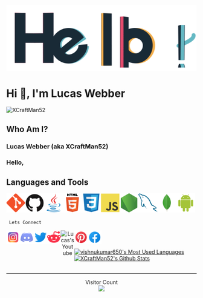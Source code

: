 <p align="center"> <img src="https://raw.githubusercontent.com/XCraftMan52/XCraftMan52/master/img/hello.gif" alt="hello" /> </p>

# Hi 👋, I'm Lucas Webber


<p align="left"> <img src="https://komarev.com/ghpvc/?username=XCraftMan52&label=Views&color=blue&style=plastic" alt="XCraftMan52" /> </p>

## Who Am I?

<h3 align="justify">
Lucas Webber (aka XCraftMan52)
</h3>

<h3 align="justiy">
Hello, 
</h3>

## Languages and Tools

<img src="https://github.com/devicons/devicon/blob/master/icons/git/git-original.svg" alt="Git" width="50" height="50"/><img src="https://github.com/devicons/devicon/blob/master/icons/github/github-original.svg" alt="GitHub" width="50" height="50"/><img src="https://github.com/devicons/devicon/blob/master/icons/java/java-original.svg" alt="java" width="50" height="50"/><img src="https://github.com/devicons/devicon/blob/master/icons/html5/html5-original-wordmark.svg" alt="html5" width="50" height="50"/><img src="https://github.com/devicons/devicon/blob/master/icons/css3/css3-original.svg" alt="html5" width="50" height="50"/><img src="https://github.com/devicons/devicon/blob/master/icons/javascript/javascript-original.svg" alt="html5" width="50" height="50"/><img src="https://github.com/devicons/devicon/blob/master/icons/nodejs/nodejs-original.svg" alt="NodeJS" width="50" height="50"/><img src="https://github.com/devicons/devicon/blob/master/icons/mysql/mysql-original.svg" alt="mySql" width="50" height="50"/><img src="https://github.com/devicons/devicon/blob/master/icons/mongodb/mongodb-original.svg" alt="MongoDB" width="50" height="50"/><img src="https://github.com/devicons/devicon/blob/master/icons/android/android-original.svg" alt="MongoDB" width="50" height="50"/>

<code> Lets Connect </code>

<section align="center">
<a href="https://lucaswebber.net/instagram">
  <img align="left" alt="Lucas's Instagram" width="36px" title="Instagram" src="https://raw.githubusercontent.com/XCraftMan52/XCraftMan52/master/img/instagram.svg" />
</a>
<a href="https://discord.gg/57M65PcXHW">
  <img align="left" alt="Lucas's Discord" width="36px" title="Discord" src="https://raw.githubusercontent.com/XCraftMan52/XCraftMan52/master/img/discord.svg" />
</a>
<a href="https://lucaswebber.net/twitter">
  <img align="left" alt="Lucas's Twitter" title="Twitter" width="36px" src="https://raw.githubusercontent.com/XCraftMan52/XCraftMan52/master/img/twitter.svg" />
</a>
<a href="https://www.reddit.com/user/xcraftman52/">
  <img align="left" alt="Lucas's Reddit" title="Reddit" width="36px" src="https://raw.githubusercontent.com/XCraftMan52/XCraftMan52/master/img/reddit.svg" />
</a>
<a href="https://lucaswebber.net/youtube">
  <img align="left" alt="Lucas's Youtube" title="Youtube" width="36px" src="https://raw.githubusercontent.com/vXCraftMan52/XCraftMan52/master/img/youtube.svg" />
</a>
<a href="https://www.pinterest.com/lucaswebber_24/">
  <img align="left" alt="Lucas's Pinterest" title="Pinterest" width="36px" src="https://raw.githubusercontent.com/XCraftMan52/XCraftMan52/master/img/pinterest.svg" />
</a>
<a href="https://lucaswebber.net/facebook">
  <img align="left" alt="Lucas's Facebook" title="Facebook" width="36px" src="https://raw.githubusercontent.com/XCraftMan52/XCraftMan52/master/img/facebook.svg">
</a>
</section>

<br><br>

  <section>
  <a href="https://github-readme-stats.vercel.app/api/top-langs/?username=XCraftMan52&show_icons=true&theme=radical&layout=compact&count_private=true">
  <img width="45%" src="https://github-readme-stats.vercel.app/api/top-langs/?username=XCraftMan52&show_icons=true&theme=radical&layout=compact&count_private=true" alt="vishnukumar650's Most Used Languages" >
  </a>
  <a href="https://github-readme-stats.vercel.app/api?username=xcraftman52&show_icons=true&theme=radical&layout=compact&count_private=true">
  <img width="54%" src="https://github-readme-stats.vercel.app/api?username=xcraftman52&show_icons=true&theme=radical&layout=compact&count_private=true" alt="XCraftMan52's Github Stats" >
  </a>
</section>
<br>
<hr>
<p align="center"> 
  Visitor Count<br>
  <img src="https://profile-counter.glitch.me/XCraftMan52/count.svg" />
</p>

